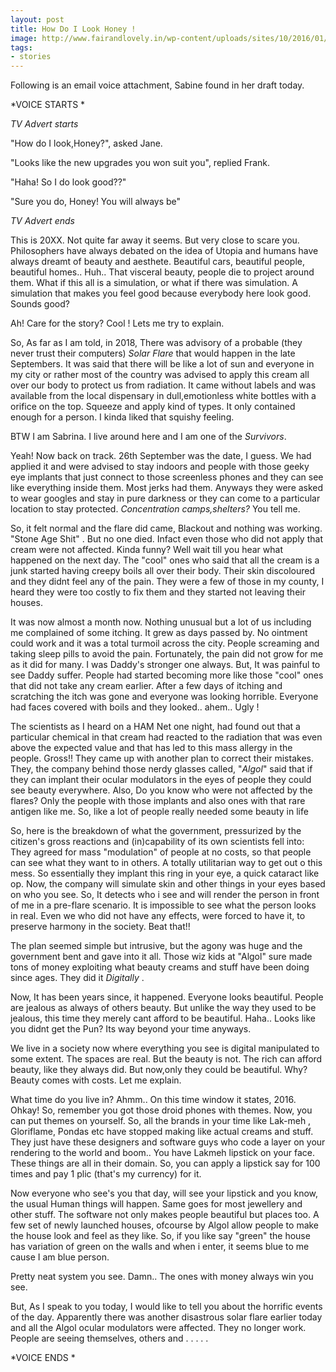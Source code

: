 ```yaml
---
layout: post
title: How Do I Look Honey !
image: http://www.fairandlovely.in/wp-content/uploads/sites/10/2016/01/img3a_min.png
tags:
- stories
---
```


Following is an email voice attachment, Sabine found in her draft today.

*VOICE STARTS *


*TV Advert starts*

"How do I look,Honey?", asked Jane.

"Looks like the new upgrades you won suit you", replied Frank.

"Haha! So I do look good??"

"Sure you do, Honey! You will always be"

*TV Advert ends*

This is 20XX. Not quite far away it seems. But very close to scare you. Philosophers have always debated on the idea of Utopia and humans have always dreamt of beauty and aesthete. Beautiful cars, beautiful people, beautiful homes.. Huh.. That visceral beauty, people die to project around them. What if this all is a simulation, or what if there was simulation. A simulation that makes you feel good because everybody here look good. Sounds good?

Ah! Care for the story? Cool ! Lets me try to explain.

So, As far as I am told, in 2018, There was advisory of a probable (they never trust their computers) *Solar Flare* that would happen in the late Septembers. It was said that there will be like a lot of sun and everyone in my city or rather most of the country was advised to apply this cream all over our body to protect us from radiation. It came without labels and was available from the local dispensary in dull,emotionless white bottles with a orifice on the top. Squeeze and apply kind of types. It only contained enough for a person. I kinda liked that squishy feeling.

BTW I am Sabrina. I live around here and I am one of the *Survivors*.

Yeah! Now back on track. 26th September was the date, I guess. We had applied it and were advised to stay indoors and people with those geeky eye implants that just connect to those screenless phones and they can see like everything inside them. Most jerks had them. Anyways they were asked to wear googles and stay in pure darkness or they can come to a particular location to stay protected. *Concentration camps,shelters?* You tell me. 

So, it felt normal and the flare did came, Blackout and nothing was working. "Stone Age Shit" . But no one died. Infact even those who did not apply that cream were not affected. Kinda funny? Well wait till you hear what happened on the next day. The "cool" ones who said that all the cream is a junk started having creepy boils all over their body. Their skin discoloured and they didnt feel any of the pain. They were a few of those in my county, I heard they were too costly to fix them and they started not leaving their houses. 

It was now almost a month now. Nothing unusual but a lot of us including me complained of some itching. It grew as days passed by. No ointment could work and it was a total turmoil across the city. People screaming and taking sleep pills to avoid the pain. Fortunately, the pain did not grow for me as it did for many. I was Daddy's stronger one always. But, It was painful to see Daddy suffer. People had started becoming more like those "cool" ones that did not take any cream earlier. After a few days of itching and scratching the itch was gone and everyone was looking horrible. Everyone had faces covered with boils and they looked.. ahem.. Ugly !

The scientists as I heard on a HAM Net one night, had found out that a particular chemical in that cream had reacted to the radiation that was even above the expected value and that has led to this mass allergy in the people. Gross!! They came up with another plan to correct their mistakes. They, the company behind those nerdy glasses called, "*Algol*" said that if they can implant their ocular modulators in the eyes of people they could see beauty everywhere. Also, Do you know who were not affected by the flares? Only the people with those implants and also ones with that rare antigen like me. So, like a lot of people really needed some beauty in life

So, here is the breakdown of what the government, pressurized by the citizen's gross reactions and (in)capability of its own scientists fell into: 
They agreed for mass "modulation" of people at no costs, so that people can see what they want to in others. A totally utilitarian way to get out o this mess. So essentially they implant this ring in your eye, a quick cataract like op. Now, the company will simulate skin and other things in your eyes based on who you see. So, It detects who i see and will render the person in front of me in a pre-flare scenario. It is impossible to see what the person looks in real. Even we who did not have any effects, were forced to have it, to preserve harmony in the society. Beat that!! 

The plan seemed simple but intrusive, but the agony was huge and the government bent and gave into it all. Those wiz kids at "Algol" sure made tons of money exploiting what beauty creams and stuff have been doing since ages. They did it *Digitally* .

Now, It has been years since, it happened. Everyone looks beautiful. People are jealous as always of others beauty. But unlike the way they used to be jealous, this time they merely cant afford to be beautiful. Haha.. Looks like you didnt get the Pun? Its way beyond your time anyways.

We live in a society now where everything you see is digital manipulated to some extent. The spaces are real. But the beauty is not. The rich can afford beauty, like they always did. But now,only they could be beautiful. Why? Beauty comes with costs. Let me explain. 

What time do you live in? Ahmm.. On this time window it states, 2016. Ohkay! So, remember you got those droid phones with themes. Now, you can put themes on yourself. So, all the brands in your time like Lak-meh , Gloriflame, Pondas etc have stopped making like actual creams and stuff. They just have these designers and software guys who code a layer on your rendering to the world and boom.. You have Lakmeh lipstick on your face. These things are all in their domain. So, you can apply a lipstick say for 100 times and pay 1 plic (that's my currency) for it. 

Now everyone who see's you that day, will see your lipstick and you know, the usual Human things will happen. Same goes for most jewellery and other stuff. The software not only makes people beautiful but places too. A few set of newly launched houses, ofcourse by Algol allow people to make the house look and feel as they like. So, if you like say "green" the house has variation of green on the walls and when i enter, it seems blue to me cause I am blue person. 

Pretty neat system you see. Damn.. The ones with money always win you see. 

But, As I speak to you today, I would like to tell you about the horrific events of the day. Apparently there was another disastrous solar flare earlier today and all the Algol ocular modulators were affected. They no longer work. People are seeing themselves, others and . . . . . 


*VOICE ENDS *





  

 


